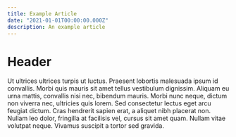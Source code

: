 ```yaml
---
title: Example Article
date: "2021-01-01T00:00:00.000Z"
description: An example article
---
```


# Header

Ut ultrices ultrices turpis ut luctus. Praesent lobortis malesuada ipsum id convallis. Morbi quis mauris sit amet tellus vestibulum dignissim. Aliquam eu urna mattis, convallis nisi nec, bibendum mauris. Morbi nunc neque, dictum non viverra nec, ultricies quis lorem. Sed consectetur lectus eget arcu feugiat dictum. Cras hendrerit sapien erat, a aliquet nibh placerat non. Nullam leo dolor, fringilla at facilisis vel, cursus sit amet quam. Nullam vitae volutpat neque. Vivamus suscipit a tortor sed gravida.
